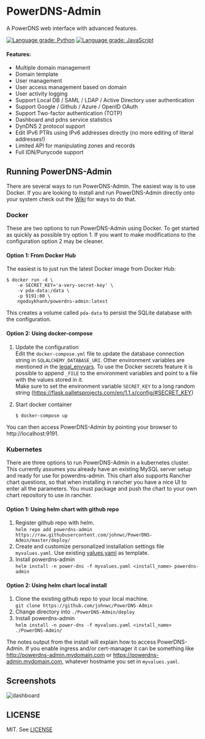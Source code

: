 # PowerDNS-Admin
A PowerDNS web interface with advanced features.

[![Language grade: Python](https://img.shields.io/lgtm/grade/python/g/PowerDNS-Admin/PowerDNS-Admin.svg?logo=lgtm&logoWidth=18)](https://lgtm.com/projects/g/PowerDNS-Admin/PowerDNS-Admin/context:python)
[![Language grade: JavaScript](https://img.shields.io/lgtm/grade/javascript/g/PowerDNS-Admin/PowerDNS-Admin.svg?logo=lgtm&logoWidth=18)](https://lgtm.com/projects/g/PowerDNS-Admin/PowerDNS-Admin/context:javascript)

#### Features:
- Multiple domain management
- Domain template
- User management
- User access management based on domain
- User activity logging
- Support Local DB / SAML / LDAP / Active Directory user authentication
- Support Google / Github / Azure / OpenID OAuth
- Support Two-factor authentication (TOTP)
- Dashboard and pdns service statistics
- DynDNS 2 protocol support
- Edit IPv6 PTRs using IPv6 addresses directly (no more editing of literal addresses!)
- Limited API for manipulating zones and records
- Full IDN/Punycode support

## Running PowerDNS-Admin
There are several ways to run PowerDNS-Admin. The easiest way is to use Docker.
If you are looking to install and run PowerDNS-Admin directly onto your system check out the [Wiki](https://github.com/PowerDNS-Admin/PowerDNS-Admin/wiki#installation-guides) for ways to do that.

### Docker
These are two options to run PowerDNS-Admin using Docker.
To get started as quickly as possible try option 1. If you want to make modifications to the configuration option 2 may be cleaner.

#### Option 1: From Docker Hub
The easiest is to just run the latest Docker image from Docker Hub:
```
$ docker run -d \
    -e SECRET_KEY='a-very-secret-key' \
    -v pda-data:/data \
    -p 9191:80 \
    ngoduykhanh/powerdns-admin:latest
```
This creates a volume called `pda-data` to persist the SQLite database with the configuration.

#### Option 2: Using docker-compose
1. Update the configuration   
   Edit the `docker-compose.yml` file to update the database connection string in `SQLALCHEMY_DATABASE_URI`.
   Other environment variables are mentioned in the [legal_envvars](https://github.com/PowerDNS-Admin/PowerDNS-Admin/blob/master/configs/docker_config.py#L5-L46).
   To use the Docker secrets feature it is possible to append `_FILE` to the environment variables and point to a file with the values stored in it.   
   Make sure to set the environment variable `SECRET_KEY` to a long random string (https://flask.palletsprojects.com/en/1.1.x/config/#SECRET_KEY)

2. Start docker container
   ```
   $ docker-compose up
   ```

You can then access PowerDNS-Admin by pointing your browser to http://localhost:9191.

### Kubernetes
There are three options to run PowerDNS-Admin in a kubernetes cluster. This currently assumes you already have an existing MySQL server setup and ready for use for powerdns-admin. This chart also supports Rancher chart questions, so that when installing in rancher you have a nice UI to enter all the parameters. You must package and push the chart to your own chart repository to use in rancher.

#### Option 1: Using helm chart with github repo
1. Register github repo with helm.  
   `helm repo add powerdns-admin https://raw.githubusercontent.com/johnwc/PowerDNS-Admin/master/deploy/`
2. Create and customize personalized installation settings file `myvalues.yaml`. Use existing [values.yaml](https://github.com/johnwc/PowerDNS-Admin/blob/master/deploy/PowerDNS-Admin/values.yaml) as template.
3. Install powerdns-admin  
   `helm install -n power-dns -f myvalues.yaml <install_name> powerdns-admin`

#### Option 2: Using helm chart local install
1. Clone the existing github repo to your local machine.  
   `git clone https://github.com/johnwc/PowerDNS-Admin`
2. Change directory into `./PowerDNS-Admin/deploy`
3. Install powerdns-admin  
   `helm install -n power-dns -f myvalues.yaml <install_name> ./PowerDNS-Admin/`

The notes output from the install will explain how to access PowerDNS-Admin. If you enable ingress and/or cert-manager it can be something like http://powerdns-admin.mydomain.com or https://powerdns-admin.mydomain.com, whatever hostname you set in `myvalues.yaml`.

## Screenshots
![dashboard](https://user-images.githubusercontent.com/6447444/44068603-0d2d81f6-9fa5-11e8-83af-14e2ad79e370.png)

## LICENSE
MIT. See [LICENSE](https://github.com/PowerDNS-Admin/PowerDNS-Admin/blob/master/LICENSE)


